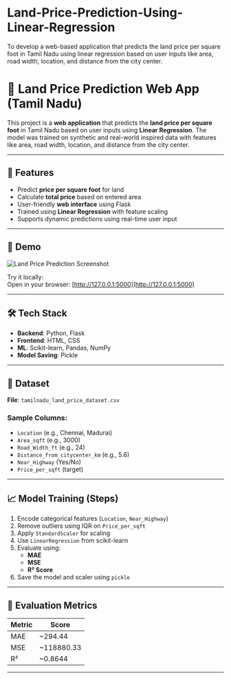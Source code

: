 # Land-Price-Prediction-Using-Linear-Regression
To develop a web-based application that predicts the land price per square foot in Tamil Nadu using linear regression based on user inputs like area, road width, location, and distance from the city center.
# 🏡 Land Price Prediction Web App (Tamil Nadu)

This project is a **web application** that predicts the **land price per square foot** in Tamil Nadu based on user inputs using **Linear Regression**. The model was trained on synthetic and real-world inspired data with features like area, road width, location, and distance from the city center.

---

## 📌 Features

- Predict **price per square foot** for land
- Calculate **total price** based on entered area
- User-friendly **web interface** using Flask
- Trained using **Linear Regression** with feature scaling
- Supports dynamic predictions using real-time user input

---

## 🚀 Demo

![Land Price Prediction Screenshot](./screenshot.png)

Try it locally:  
Open in your browser: [http://127.0.0.1:5000](http://127.0.0.1:5000)

---

## 🛠️ Tech Stack

- **Backend**: Python, Flask
- **Frontend**: HTML, CSS
- **ML**: Scikit-learn, Pandas, NumPy
- **Model Saving**: Pickle

---

## 📂 Dataset

**File**: `tamilnadu_land_price_dataset.csv`

### Sample Columns:
- `Location` (e.g., Chennai, Madurai)
- `Area_sqft` (e.g., 3000)
- `Road_Width_ft` (e.g., 24)
- `Distance_from_citycenter_km` (e.g., 5.6)
- `Near_Highway` (Yes/No)
- `Price_per_sqft` (target)

---

## 📈 Model Training (Steps)

1. Encode categorical features (`Location`, `Near_Highway`)
2. Remove outliers using IQR on `Price_per_sqft`
3. Apply `StandardScaler` for scaling
4. Use `LinearRegression` from scikit-learn
5. Evaluate using:
   - **MAE**
   - **MSE**
   - **R² Score**
6. Save the model and scaler using `pickle`

---

## 🧪 Evaluation Metrics

| Metric | Score |
|--------|-------|
| MAE    | ~294.44 |
| MSE    | ~118880.33 |
| R²     | ~0.8644 |

---
